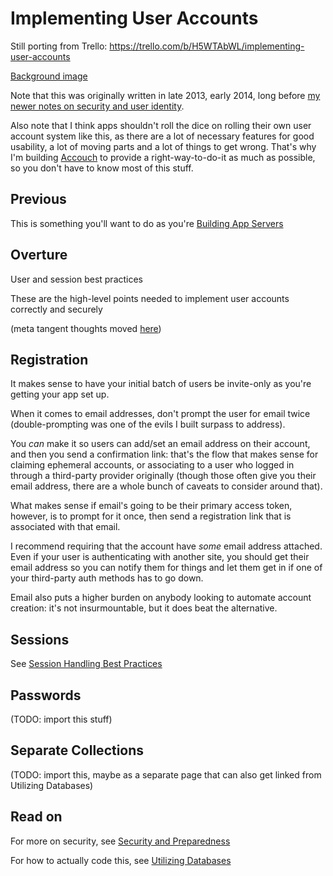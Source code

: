 # Implementing User Accounts

Still porting from Trello: https://trello.com/b/H5WTAbWL/implementing-user-accounts

[Background image](https://trello-backgrounds.s3.amazonaws.com/51901b73c30c061842001c4b/c1a052bf1125bcc77c05f3d507b68b1c/tron_original_clip.jpg)

Note that this was originally written in late 2013, early 2014, long before [my newer notes on security and user identity](9qb42-94e42-81ans-2rerv-1nq45).

Also note that I think apps shouldn't roll the dice on rolling their own user account system like this, as there are a lot of necessary features for good usability, a lot of moving parts and a lot of things to get wrong. That's why I'm building [Accouch](3bgmz-ptkas-baa2b-w9a4z-kmm7f) to provide a right-way-to-do-it as much as possible, so you don't have to know most of this stuff.

## Previous

This is something you'll want to do as you're [Building App Servers](q692n-5rhwm-m39eb-afjjf-pk6yn)

## Overture

User and session best practices

These are the high-level points needed to implement user accounts correctly and securely

(meta tangent thoughts moved [here](gct9a-nnxk5-4nayw-kxpg6-4vwrt))

## Registration

It makes sense to have your initial batch of users be invite-only as you're getting your app set up.

When it comes to email addresses, don't prompt the user for email twice (double-prompting was one of the evils I built surpass to address).

You *can* make it so users can add/set an email address on their account, and then you send a confirmation link: that's the flow that makes sense for claiming ephemeral accounts, or associating to a user who logged in through a third-party provider originally (though those often give you their email address, there are a whole bunch of caveats to consider around that).

What makes sense if email's going to be their primary access token, however, is to prompt for it once, then send a registration link that is associated with that email.

I recommend requiring that the account have *some* email address attached. Even if your user is authenticating with another site, you should get their email address so you can notify them for things and let them get in if one of your third-party auth methods has to go down.

Email also puts a higher burden on anybody looking to automate account creation: it's not insurmountable, but it does beat the alternative.

## Sessions

See [Session Handling Best Practices](a61hh-5zn9z-cd8wg-4tke1-a9dwe)

## Passwords

(TODO: import this stuff)

## Separate Collections

(TODO: import this, maybe as a separate page that can also get linked from Utilizing Databases)

## Read on

For more on security, see [Security and Preparedness](hw6vz-kevem-r3bhk-1xhme-8zvw1)

For how to actually code this, see [Utilizing Databases](5gz17-zrde9-yc9cn-h8rfj-0fb40)
